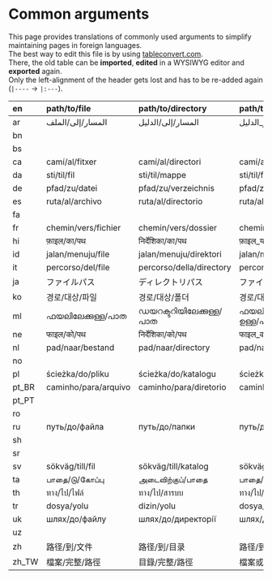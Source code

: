 # Common arguments

This page provides translations of commonly used arguments to simplify maintaining pages in foreign languages.  
The best way to edit this file is by using [tableconvert.com](https://tableconvert.com/).  
There, the old table can be **imported**, **edited** in a WYSIWYG editor and **exported** again.  
Only the left-alignment of the header gets lost and has to be re-added again (`|----` → `|:---`).

| en    | path/to/file         | path/to/directory      | path/to/file_or_directory         | package   | username          |
|:------|:---------------------|:-----------------------|:----------------------------------|:----------|:------------------|
| ar    | المسار/إلى/الملف     | المسار/إلى/الدليل        | المسار/إلى/الملف_أو_الدليل           | حزمة          | اسم_المستخدم      |
| bn    |                      |                        |                                   |           |                   |
| bs    |                      |                        |                                   |           |                   |
| ca    | camí/al/fitxer       | camí/al/directori      | camí/al/fitxer_o_directori        | paquet    | nom_usuari        |
| da    | sti/til/fil          | sti/til/mappe          | sti/til/fil_eller_mappe           | pakke     | brugernavn        |
| de    | pfad/zu/datei        | pfad/zu/verzeichnis    | pfad/zu/datei_oder_verzeichnis    | paket     | benutzername      |
| es    | ruta/al/archivo      | ruta/al/directorio     | ruta/al/archivo_o_directorio      | paquete   | nombre_de_usuario |
| fa    |                      |                        |                                   |           |                   |
| fr    | chemin/vers/fichier  | chemin/vers/dossier    | chemin/vers/fichier_ou_dossier    | paquet    | nom_d_utilisateur |
| hi    | फ़ाइल/का/पथ            | निर्देशिका/का/पथ            | फ़ाइल_या_निर्देशिका/का/पथ                 | पैकेज      | उपयोगकर्ता_नाम         |
| id    | jalan/menuju/file    | jalan/menuju/direktori | jalan/menuju/file_atau_direktori  | paket     | nama_pengguna     |
| it    | percorso/del/file    | percorso/della/directory | percorso/del/file_o_directory     | pacchetto |                   |
| ja    | ファイルパス         | ディレクトリパス         | ファイルパスまたはディレクトリパス | パッケージ  | ユーザー名        |
| ko    | 경로/대상/파일        | 경로/대상/폴더          | 경로/대상/파일_또는_폴더           | 패키지    |  사용자 명        |
| ml    |ഫയലിലേക്കുള്ള/പാത   |ഡയറക്ടറിയിലേക്കുള്ള/പാത    |ഫയലിലേക്കോ_ഡയറക്ടറിയിലേക്കോ/ഉള്ള/പാത  |പാക്കേജ്    |ഉപയോക്തൃനാമം |
| ne    | फाइल/को/पथ            | निर्देशिका/को/पथ            | फाइल_वा_निर्देशिका/को/पथ                 | प्याकेज      | प्रयोगकर्ता_नाम        |
| nl    | pad/naar/bestand     | pad/naar/directory     | pad/naar/bestand_of_directory     |           |                   |
| no    |                      |                        |                                   |           |                   |
| pl    | ścieżka/do/pliku     | ścieżka/do/katalogu    | ścieżka/do/pliku_lub_katalogu     | pakiet    | nazwa_użytkownika |
| pt_BR | caminho/para/arquivo | caminho/para/diretorio | caminho/para/arquivo_ou_diretorio | pacote    | nome_do_usuario   |
| pt_PT |                      |                        |                                   |           |                   |
| ro    |                      |                        |                                   |           |                   |
| ru    | путь/до/файла        | путь/до/папки          | путь/до/файла_или_папки           | пакет     | имя_пользователя  |
| sh    |                      |                        |                                   |           |                   |
| sr    |                      |                        |                                   |           |                   |
| sv    | sökväg/till/fil      | sökväg/till/katalog    | sökväg/till/fil_eller_katalog     | paket     | användarnamn      |
| ta    |பாதை/டு/கோப்பு    |அடைவிற்குப்/பாதை   |பாதை/டு/கோப்பு_அல்லது_அடைவு|நிரல்தொகுப்பு|பயனர்ப்பெயர் |
| th    | ทาง/ไป/ไฟล์         | ทาง/ไป/สารบบ             | ทาง/ไป/สารบบหรือไฟล์                 | แพคเกจ        | ชื่อผู้ใช้        |
| tr    | dosya/yolu           | dizin/yolu             | dosya_veya_dizin/yolu             | paket     | kullanıcı_adı     |
| uk    | шлях/до/файлу        | шлях/до/директорії     | шлях/до/файлу_чи_директорії       | пакунок   | ім'я_користувача  |
| uz    |                      |                        |                                   |           |                   |
| zh    | 路径/到/文件         | 路径/到/目录           | 路径/到/文件或目录                | 包        | 用户名            |
| zh_TW | 檔案/完整/路徑       | 目錄/完整/路徑         | 檔案或目錄/完整/路徑              | 套件      | 使用者名稱        |
